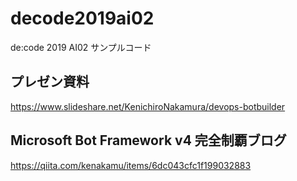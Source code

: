 # decode2019ai02
de:code 2019 AI02 サンプルコード

## プレゼン資料
https://www.slideshare.net/KenichiroNakamura/devops-botbuilder

## Microsoft Bot Framework v4 完全制覇ブログ
https://qiita.com/kenakamu/items/6dc043cfc1f199032883
